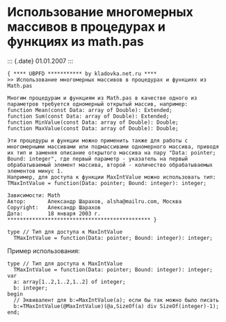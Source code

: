 Использование многомерных массивов в процедурах и функциях из math.pas
======================================================================

::: {.date}
01.01.2007
:::

    { **** UBPFD *********** by kladovka.net.ru ****
    >> Использование многомерных массивов в процедурах и функциях из Math.pas
     
    Многим процедурам и функциям из Math.pas в качестве одного из параметров требуется одномерный открытый массив, например:
    function Mean(const Data: array of Double): Extended;
    function Sum(const Data: array of Double): Extended;
    function MinValue(const Data: array of Double): Double;
    function MaxValue(const Data: array of Double): Double;
     
    Эти процедуры и функции можно применить также для работы с многомерными массивами или подмассивами одномерного массива, приводя их тип и заменяя описание открытого массива на пару "Data: pointer; Bound: integer", где первый параметр - указатель на первый обрабатываемый элемент массива, второй - количество обрабатываемых элементов минус 1. 
    Например, для доступа к функции MaxIntValue можно использовать тип: 
    TMaxIntValue = function(Data: pointer; Bound: integer): integer;
     
    Зависимости: Math
    Автор:       Александр Шарахов, alsha@mailru.com, Москва
    Copyright:   Александр Шарахов
    Дата:        18 января 2003 г.
    ********************************************** }
     
    type // Тип для доступа к MaxIntValue
      TMaxIntValue = function(Data: pointer; Bound: integer): integer; 

Пример использования:

    type // Тип для доступа к MaxIntValue
      TMaxIntValue = function(Data: pointer; Bound: integer): integer;
    var
      a: array[1..2,1..2,1..2] of integer;
      b: integer;
    begin
      // Эквивалент для b:=MaxIntValue(a); если бы так можно было писать
      b:=TMaxIntValue(@MaxIntValue)(@a,SizeOf(a) div SizeOf(integer)-1);
    end; 
